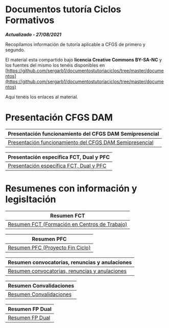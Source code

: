 # Documentos tutoría Ciclos Formativos

***Actualizado - 27/08/2021***

Recopilamos información de tutoría aplicable a CFGS de primero y segundo.


El material esta compartido bajo **licencia Creative Commons BY-SA-NC** y los fuentes del mismo los tenéis disponibles en 
[https://github.com/sergarb1/documentostutoriaciclos/tree/master/documentos](https://github.com/sergarb1/documentostutoriaciclos/tree/master/documentos)

Aquí tenéis los enlaces al material.

# Presentación CFGS DAM

| Presentación funcionamiento del CFGS DAM Semipresencial |
| ------ |
| [Presentación funcionamiento del CFGS DAM Semipresencial](https://github.com/sergarb1/CursoIntroduccionADocker/raw/main/FuentesCurso/Guia%20did%C3%A1ctica%20Introduccion%20a%20Docker.pdf) |

| Presentación específica FCT, Dual y PFC |
| ------ |
| [Presentación específica FCT, Dual y PFC](https://github.com/sergarb1/CursoIntroduccionADocker/raw/main/FuentesCurso/Docker%20CheatSheet%20COMPLETA.pdf) |


# Resumenes con información y legisltación

| Resumen FCT |
| ------ |
| [Resumen FCT (Formación en Centros de Trabajo)](https://github.com/sergarb1/documentostutoriaciclos/raw/master/documentos/FCT%20Normal%20CheatSheet.pdf) |

| Resumen PFC |
| ------ |
| [Resumen PFC (Proyecto Fin Ciclo)](https://github.com/sergarb1/documentostutoriaciclos/raw/master/documentos/PFC%20CheatSheet.pdf) |

| Resumen convocatorias, renuncias y anulaciones |
| ------ |
| [Resumen convocatorias, renuncias y anulaciones](https://github.com/sergarb1/documentostutoriaciclos/raw/master/documentos/Convocatorias%2C%20renuncias%20y%20anulaciones%20-%20CheatSheet.pdf) |

| Resumen Convalidaciones |
| ------ |
| [Resumen Convalidaciones](https://github.com/sergarb1/documentostutoriaciclos/raw/master/documentos/Convalidaciones%20-%20CheatSheet.pdf) 


| Resumen FP Dual |
| ------ |
| [Resumen FP Dual](https://github.com/sergarb1/CursoIntroduccionADocker/raw/main/FuentesCurso/UD%2003.%20Principales%20acciones%20con%20Docker/UD%2003.01%20-%20Principales%20acciones%20con%20Docker.pdf) 

